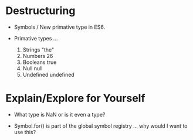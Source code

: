 
# Destructuring 

- Symbols / New primative type in ES6. 

- Primative types ... 

    1. Strings              "the"
    2. Numbers              26
    3. Booleans             true
    4. Null                 null
    5. Undefined            undefined

# Explain/Explore for Yourself

- What type is NaN or is it even a type?

- Symbol.for() is part of the global symbol registry ... why would I want to use this?